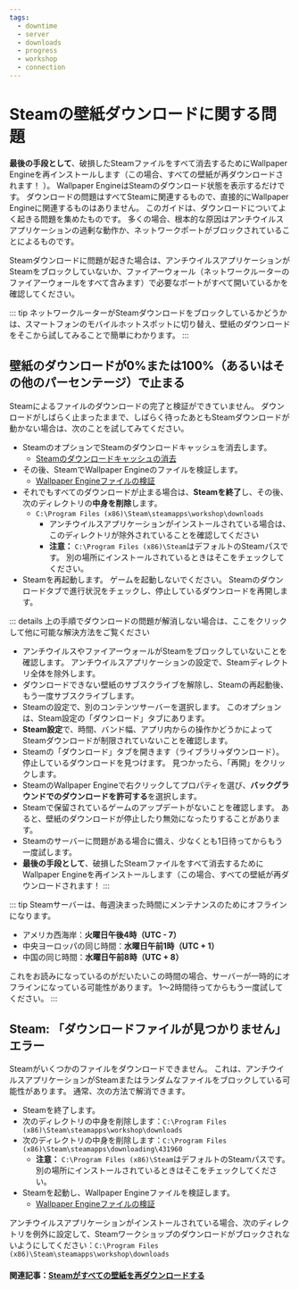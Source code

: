 ```yaml
---
tags:
  - downtime
  - server
  - downloads
  - progress
  - workshop
  - connection
---
```


# Steamの壁紙ダウンロードに関する問題

**最後の手段として**、破損したSteamファイルをすべて消去するためにWallpaper Engineを再インストールします（この場合、すべての壁紙が再ダウンロードされます！ ）。 Wallpaper EngineはSteamのダウンロード状態を表示するだけです。 ダウンロードの問題はすべてSteamに関連するもので、直接的にWallpaper Engineに関連するものはありません。 このガイドは、ダウンロードについてよく起きる問題を集めたものです。 多くの場合、根本的な原因はアンチウイルスアプリケーションの過剰な動作か、ネットワークポートがブロックされていることによるものです。

Steamダウンロードに問題が起きた場合は、アンチウイルスアプリケーションがSteamをブロックしていないか、ファイアーウォール（ネットワークルーターのファイアーウォールをすべて含みます）で必要なポートがすべて開いているかを確認してください。

::: tip ネットワークルーターがSteamダウンロードをブロックしているかどうかは、スマートフォンのモバイルホットスポットに切り替え、壁紙のダウンロードをそこから試してみることで簡単にわかります。 :::

## 壁紙のダウンロードが0%または100%（あるいはその他のパーセンテージ）で止まる
Steamによるファイルのダウンロードの完了と検証ができていません。 ダウンロードがしばらく止まったままで、しばらく待ったあともSteamダウンロードが動かない場合は、次のことを試してみてください。

* SteamのオプションでSteamのダウンロードキャッシュを消去します。
  * [Steamのダウンロードキャッシュの消去](https://support.steampowered.com/kb_article.php?ref=3134-TIAL-4638)
* その後、SteamでWallpaper Engineのファイルを検証します。
  * [Wallpaper Engineファイルの検証](https://support.steampowered.com/kb_article.php?ref=2037-QEUH-3335)
* それでもすべてのダウンロードが止まる場合は、**Steamを終了**し、その後、次のディレクトリの**中身を削除**します。
  * `C:\Program Files (x86)\Steam\steamapps\workshop\downloads`
    * アンチウイルスアプリケーションがインストールされている場合は、このディレクトリが除外されていることを確認してください
    * **注意：** `C:\Program Files (x86)\Steam`はデフォルトのSteamパスです。 別の場所にインストールされているときはそこをチェックしてください。
* Steamを再起動します。 ゲームを起動しないでください。 Steamのダウンロードタブで進行状況をチェックし、停止しているダウンロードを再開します。

::: details 上の手順でダウンロードの問題が解消しない場合は、ここをクリックして他に可能な解決方法をご覧ください
* アンチウイルスやファイアーウォールがSteamをブロックしていないことを確認します。 アンチウイルスアプリケーションの設定で、Steamディレクトリ全体を除外します。
* ダウンロードできない壁紙のサブスクライブを解除し、Steamの再起動後、もう一度サブスクライブします。
* Steamの設定で、別のコンテンツサーバーを選択します。 このオプションは、Steam設定の「ダウンロード」タブにあります。
* **Steam設定**で、時間、バンド幅、アプリ内からの操作かどうかによってSteamダウンロードが制限されていないことを確認します。
* Steamの「ダウンロード」タブを開きます（ライブラリ→ダウンロード）。 停止しているダウンロードを見つけます。 見つかったら、「再開」をクリックします。
* SteamのWallpaper Engineで右クリックしてプロパティを選び、**バックグラウンドでのダウンロードを許可する**を選択します。
* Steamで保留されているゲームのアップデートがないことを確認します。 あると、壁紙のダウンロードが停止したり無効になったりすることがあります。
* Steamのサーバーに問題がある場合に備え、少なくとも1日待ってからもう一度試します。
* **最後の手段として**、破損したSteamファイルをすべて消去するためにWallpaper Engineを再インストールします（この場合、すべての壁紙が再ダウンロードされます！ :::

::: tip Steamサーバーは、毎週決まった時間にメンテナンスのためにオフラインになります。

* アメリカ西海岸：**火曜日午後4時（UTC - 7）**
* 中央ヨーロッパの同じ時間：**水曜日午前1時（UTC + 1）**
* 中国の同じ時間：**水曜日午前8時（UTC + 8）**

これをお読みになっているのがだいたいこの時間の場合、サーバーが一時的にオフラインになっている可能性があります。 1～2時間待ってからもう一度試してください。 :::

## Steam: 「ダウンロードファイルが見つかりません」エラー

Steamがいくつかのファイルをダウンロードできません。 これは、アンチウイルスアプリケーションがSteamまたはランダムなファイルをブロックしている可能性があります。 通常、次の方法で解消できます。

* Steamを終了します。
* 次のディレクトリの中身を削除します：`C:\Program Files (x86)\Steam\steamapps\workshop\downloads`
* 次のディレクトリの中身を削除します：`C:\Program Files (x86)\Steam\steamapps\downloading\431960`
  * **注意：** `C:\Program Files (x86)\Steam`はデフォルトのSteamパスです。 別の場所にインストールされているときはそこをチェックしてください。
* Steamを起動し、Wallpaper Engineファイルを検証します。
  * [Wallpaper Engineファイルの検証](https://support.steampowered.com/kb_article.php?ref=2037-QEUH-3335)

アンチウイルスアプリケーションがインストールされている場合、次のディレクトリを例外に設定して、Steamワークショップのダウンロードがブロックされないようにしてください：`C:\Program Files (x86)\Steam\steamapps\workshop\downloads`

#### 関連記事：[Steamがすべての壁紙を再ダウンロードする](/steam/redownload)